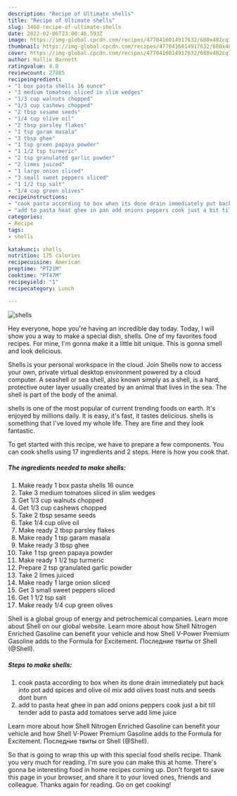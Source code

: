 ```yaml
---
description: "Recipe of Ultimate shells"
title: "Recipe of Ultimate shells"
slug: 3460-recipe-of-ultimate-shells
date: 2022-02-06T23:00:46.593Z
image: https://img-global.cpcdn.com/recipes/4770416014917632/680x482cq70/shells-recipe-main-photo.jpg
thumbnail: https://img-global.cpcdn.com/recipes/4770416014917632/680x482cq70/shells-recipe-main-photo.jpg
cover: https://img-global.cpcdn.com/recipes/4770416014917632/680x482cq70/shells-recipe-main-photo.jpg
author: Hallie Barnett
ratingvalue: 4.8
reviewcount: 27885
recipeingredient:
- "1 box pasta shells 16 ounce"
- "3 medium tomatoes sliced in slim wedges"
- "1/3 cup walnuts chopped"
- "1/3 cup cashews chopped"
- "2 tbsp sesame seeds"
- "1/4 cup olive oil"
- "2 tbsp parsley flakes"
- "1 tsp garam masala"
- "3 tbsp ghee"
- "1 tsp green papaya powder"
- "1 1/2 tsp turmeric"
- "2 tsp granulated garlic powder"
- "2 limes juiced"
- "1 large onion sliced"
- "3 small sweet peppers sliced"
- "1 1/2 tsp salt"
- "1/4 cup green olives"
recipeinstructions:
- "cook pasta according to box when its done drain immediately put back into pot add spices and olive oil mix add olives toast nuts and seeds dont burn"
- "add to pasta heat ghee in pan add onions peppers cook just a bit till tender add to pasta add tomatoes serve add lime juice"
categories:
- Recipe
tags:
- shells

katakunci: shells 
nutrition: 175 calories
recipecuisine: American
preptime: "PT21M"
cooktime: "PT47M"
recipeyield: "1"
recipecategory: Lunch

---
```



![shells](https://img-global.cpcdn.com/recipes/4770416014917632/680x482cq70/shells-recipe-main-photo.jpg)

Hey everyone, hope you're having an incredible day today. Today, I will show you a way to make a special dish, shells. One of my favorites food recipes. For mine, I'm gonna make it a little bit unique. This is gonna smell and look delicious.

Shells is your personal workspace in the cloud. Join Shells now to access your own, private virtual desktop environment powered by a cloud computer. A seashell or sea shell, also known simply as a shell, is a hard, protective outer layer usually created by an animal that lives in the sea. The shell is part of the body of the animal.

shells is one of the most popular of current trending foods on earth. It's enjoyed by millions daily. It is easy, it's fast, it tastes delicious. shells is something that I've loved my whole life. They are fine and they look fantastic.


To get started with this recipe, we have to prepare a few components. You can cook shells using 17 ingredients and 2 steps. Here is how you cook that.

<!--inarticleads1-->

##### The ingredients needed to make shells:

1. Make ready 1 box pasta shells 16 ounce
1. Take 3 medium tomatoes sliced in slim wedges
1. Get 1/3 cup walnuts chopped
1. Get 1/3 cup cashews chopped
1. Take 2 tbsp sesame seeds
1. Take 1/4 cup olive oil
1. Make ready 2 tbsp parsley flakes
1. Make ready 1 tsp garam masala
1. Make ready 3 tbsp ghee
1. Take 1 tsp green papaya powder
1. Make ready 1 1/2 tsp turmeric
1. Prepare 2 tsp granulated garlic powder
1. Take 2 limes juiced
1. Make ready 1 large onion sliced
1. Get 3 small sweet peppers sliced
1. Get 1 1/2 tsp salt
1. Make ready 1/4 cup green olives


Shell is a global group of energy and petrochemical companies. Learn more about Shell on our global website. Learn more about how Shell Nitrogen Enriched Gasoline can benefit your vehicle and how Shell V-Power Premium Gasoline adds to the Formula for Excitement. Последние твиты от Shell (@Shell). 

<!--inarticleads2-->

##### Steps to make shells:

1. cook pasta according to box when its done drain immediately put back into pot add spices and olive oil mix add olives toast nuts and seeds dont burn
1. add to pasta heat ghee in pan add onions peppers cook just a bit till tender add to pasta add tomatoes serve add lime juice


Learn more about how Shell Nitrogen Enriched Gasoline can benefit your vehicle and how Shell V-Power Premium Gasoline adds to the Formula for Excitement. Последние твиты от Shell (@Shell). 

So that is going to wrap this up with this special food shells recipe. Thank you very much for reading. I'm sure you can make this at home. There's gonna be interesting food in home recipes coming up. Don't forget to save this page in your browser, and share it to your loved ones, friends and colleague. Thanks again for reading. Go on get cooking!
